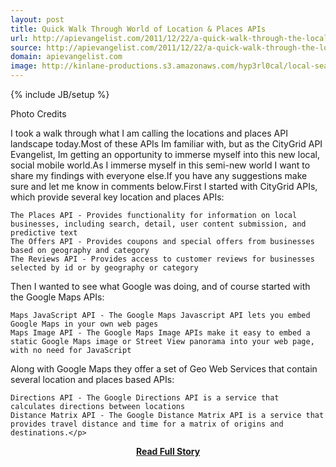 ```yaml
---
layout: post
title: Quick Walk Through World of Location & Places APIs
url: http://apievangelist.com/2011/12/22/a-quick-walk-through-the-local-and-places-api-landscape/
source: http://apievangelist.com/2011/12/22/a-quick-walk-through-the-local-and-places-api-landscape/
domain: apievangelist.com
image: http://kinlane-productions.s3.amazonaws.com/hyp3rl0cal/local-search-map-pin.png
---
```

{% include JB/setup %}<p>Photo Credits



I took a walk through what I am calling the locations and places API landscape today.Most of these APIs Im familiar with, but as the CityGrid API Evangelist, Im getting an opportunity to immerse myself into this new local, social mobile world.As I immerse myself in this semi-new world I want to share my findings with everyone else.If you have any suggestions make sure and let me know in comments below.First I started with CityGrid APIs, which provide several key location and places APIs:


	The Places API - Provides functionality for information on local businesses, including search, detail, user content submission, and predictive text
	The Offers API - Provides coupons and special offers from businesses based on geography and category
	The Reviews API - Provides access to customer reviews for businesses selected by id or by geography or category

Then I wanted to see what Google was doing, and of course started with the Google Maps APIs:


	Maps JavaScript API - The Google Maps Javascript API lets you embed Google Maps in your own web pages
	Maps Image API - The Google Maps Image APIs make it easy to embed a static Google Maps image or Street View panorama into your web page, with no need for JavaScript

Along with Google Maps they offer a set of Geo Web Services that contain several location and places based APIs:

	Directions API - The Google Directions API is a service that calculates directions between locations
	Distance Matrix API - The Google Distance Matrix API is a service that provides travel distance and time for a matrix of origins and destinations.</p>
<center><p><a href="http://apievangelist.com/2011/12/22/a-quick-walk-through-the-local-and-places-api-landscape/" style='padding:25px; font-sze:18px; font-weight: bold;'>Read Full Story</a></p></center>
